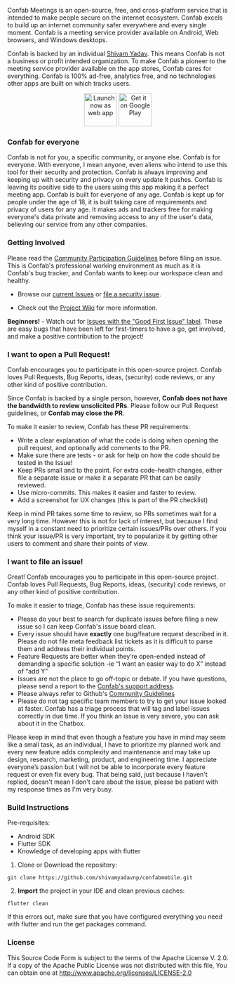 Confab Meetings is an open-source, free, and cross-platform service that is intended to make people secure on the internet ecosystem. Confab excels to build up an internet community safer everywhere and every single moment. Confab is a meeting service provider available on Android, Web browsers, and Windows desktops.

Confab is backed by an individual [Shivam Yadav](https://github.com/shivamyadavnp/). This means Confab is not a business or profit intended organization. To make Confab a pioneer to the meeting service provider available on the app stores, Confab cares for everything. Confab is 100% ad-free, analytics free, and no technologies other apps are built on which tracks users.

<div align="center" >
<a href="https://shivamyadavnp.github.io/confabuniversal/" target="_blank"><img src="https://www.access.earth/img/pwa.png" alt="Launch now as web app" height="75em"/></a>
<a href="https://play.google.com/store/apps/details?id=shivamyadav.confabmeetings.android" target="_blank"><img src="https://upload.wikimedia.org/wikipedia/commons/thumb/7/78/Google_Play_Store_badge_EN.svg/1200px-Google_Play_Store_badge_EN.svg.png" alt="Get it on Google Play" height="75em"/></a>
</div>

### Confab for everyone
Confab is not for you, a specific community, or anyone else. Confab is for everyone. With everyone, I mean anyone, even aliens who intend to use this tool for their security and protection. Confab is always improving and keeping up with security and privacy on every update it pushes. Confab is leaving its positive side to the users using this app making it a perfect meeting app. Confab is built for everyone of any age. Confab is kept up for people under the age of 18, it is built taking care of requirements and privacy of users for any age. It makes ads and trackers free for making everyone's data private and removing access to any of the user's data, believing our service from any other companies.

### Getting Involved

Please read the [Community Participation Guidelines](https://docs.github.com/en/github/site-policy/github-community-guidelines) before filing an issue. This is Confab's professional working environment as much as it is Confab's bug tracker, and Confab wants to keep our workspace clean and healthy.

* Browse our [current Issues](https://github.com/shivamyadavnp/confabmobile/issues) or [file a security issue](https://github.com/shivamyadavnp/confabmobile/issues).

* Check out the [Project Wiki](https://github.com/shivamyadavnp/confabmobile/wiki) for more information.

**Beginners!** - Watch out for [Issues with the "Good First Issue" label](https://github.com/shivamyadavnp/confabmobile/issues?q=is%3Aopen+is%3Aissue+label%3A%22good+first+issue%22). These are easy bugs that have been left for first-timers to have a go, get involved, and make a positive contribution to the project!


### I want to open a Pull Request!

Confab encourages you to participate in this open-source project. Confab loves Pull Requests, Bug Reports, ideas, (security) code reviews, or any other kind of positive contribution.

Since Confab is backed by a single person, however, **Confab does not have the bandwidth to review unsolicited PRs**. Please follow our Pull Request guidelines, or **Confab may close the PR**.

To make it easier to review, Confab has these PR requirements:
* Write a clear explanation of what the code is doing when opening the pull request, and optionally add comments to the PR.
* Make sure there are tests - or ask for help on how the code should be tested in the Issue!
* Keep PRs small and to the point. For extra code-health changes, either file a separate issue or make it a separate PR that can be easily reviewed.
* Use micro-commits. This makes it easier and faster to review.
* Add a screenshot for UX changes (this is part of the PR checklist)

Keep in mind PR takes some time to review, so PRs sometimes wait for a very long time. However this is not for lack of interest, but because I find myself in a constant need to prioritize certain issues/PRs over others. If you think your issue/PR is very important, try to popularize it by getting other users to comment and share their points of view.

### I want to file an issue!

Great! Confab encourages you to participate in this open-source project. Confab loves Pull Requests, Bug Reports, ideas, (security) code reviews, or any other kind of positive contribution.

To make it easier to triage, Confab has these issue requirements:

* Please do your best to search for duplicate issues before filing a new issue so I can keep Confab's issue board clean.
* Every issue should have **exactly** one bug/feature request described in it. Please do not file meta feedback list tickets as it is difficult to parse them and address their individual points.
* Feature Requests are better when they’re open-ended instead of demanding a specific solution -ie  “I want an easier way to do X” instead of “add Y”
* Issues are not the place to go off-topic or debate. If you have questions, please send a report to the [Confab's support address](https://confabmeet.com/reportservice/).
* Please always refer to Github's [Community Guidelines](https://docs.github.com/en/github/site-policy/github-community-guidelines)
* Please do not tag specific team members to try to get your issue looked at faster. Confab has a triage process that will tag and label issues correctly in due time. If you think an issue is very severe, you can ask about it in the Chatbox.

Please keep in mind that even though a feature you have in mind may seem like a small task, as an individual, I have to prioritize my planned work and every new feature adds complexity and maintenance and may take up design, research, marketing, product, and engineering time. I appreciate everyone’s passion but I will not be able to incorporate every feature request or even fix every bug. That being said, just because I haven't replied, doesn't mean I don't care about the issue, please be patient with my response times as I'm very busy.

### Build Instructions

Pre-requisites:
* Android SDK
* Flutter SDK
* Knowledge of developing apps with flutter

1. Clone or Download the repository:

  ```shell
  git clone https://github.com/shivamyadavnp/confabmobile.git
  ```

2. **Import** the project in your IDE and clean previous caches:

  ```shell
  flutter clean
  ```

 If this errors out, make sure that you have configured everything you need with flutter and run the get packages command.
  
  ### License
  This Source Code Form is subject to the terms of the Apache License V. 2.0. If a copy of the Apache Public License was not distributed with this file, You can obtain one at http://www.apache.org/licenses/LICENSE-2.0

